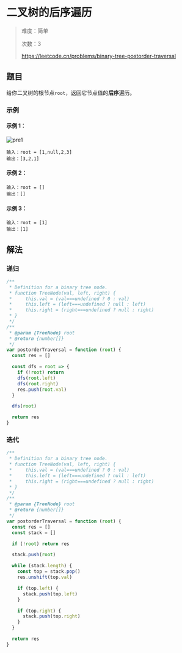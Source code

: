 # 二叉树的后序遍历

> 难度：简单
>
> 次数：3
>
> https://leetcode.cn/problems/binary-tree-postorder-traversal

## 题目

给你二叉树的根节点`root`，返回它节点值的**后序**遍历。

### 示例

#### 示例 1：

![pre1](https://assets.leetcode.com/uploads/2020/08/28/pre1.jpg)

```
输入：root = [1,null,2,3]
输出：[3,2,1]
```

#### 示例 2：

```
输入：root = []
输出：[]
```

#### 示例 3：

```
输入：root = [1]
输出：[1]
```

## 解法

### 递归

```javascript
/**
 * Definition for a binary tree node.
 * function TreeNode(val, left, right) {
 *     this.val = (val===undefined ? 0 : val)
 *     this.left = (left===undefined ? null : left)
 *     this.right = (right===undefined ? null : right)
 * }
 */
/**
 * @param {TreeNode} root
 * @return {number[]}
 */
var postorderTraversal = function (root) {
  const res = []

  const dfs = root => {
    if (!root) return
    dfs(root.left)
    dfs(root.right)
    res.push(root.val)
  }

  dfs(root)

  return res
}
```

### 迭代

```javascript
/**
 * Definition for a binary tree node.
 * function TreeNode(val, left, right) {
 *     this.val = (val===undefined ? 0 : val)
 *     this.left = (left===undefined ? null : left)
 *     this.right = (right===undefined ? null : right)
 * }
 */
/**
 * @param {TreeNode} root
 * @return {number[]}
 */
var postorderTraversal = function (root) {
  const res = []
  const stack = []

  if (!root) return res

  stack.push(root)

  while (stack.length) {
    const top = stack.pop()
    res.unshift(top.val)

    if (top.left) {
      stack.push(top.left)
    }

    if (top.right) {
      stack.push(top.right)
    }
  }

  return res
}
```
